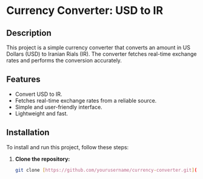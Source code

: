 # Currency Converter: USD to IR

## Description

This project is a simple currency converter that converts an amount in US Dollars (USD) to Iranian Rials (IR). The converter fetches real-time exchange rates and performs the conversion accurately.

## Features

- Convert USD to IR.
- Fetches real-time exchange rates from a reliable source.
- Simple and user-friendly interface.
- Lightweight and fast.

## Installation

To install and run this project, follow these steps:

1. **Clone the repository:**

   ```bash
   git clone [https://github.com/yourusername/currency-converter.git](https://github.com/CoderDebajyoti/Currency-Converter-USD-to-Indian-Rupees-.git)
